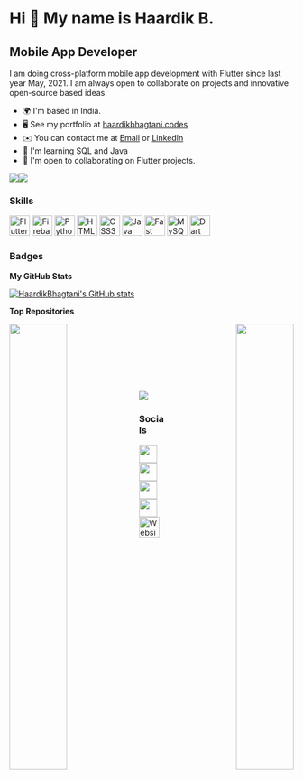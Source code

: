 Hi 👋 My name is Haardik B.
=================================

Mobile App Developer
--------------------

I am doing cross-platform mobile app development with Flutter since last year May, 2021. I am always open to collaborate on projects and innovative open-source based ideas.

* 🌍  I'm based in India.
* 🖥️  See my portfolio at [haardikbhagtani.codes](http://haardikbhagtani.codes/)
* ✉️  You can contact me at [Email](mailto:haardikparas@gmail.com) or [LinkedIn](https://www.linkedin.com/in/haardikbhagtani/)
* 🧠  I'm learning SQL and Java
* 🤝  I'm open to collaborating on Flutter projects.

<a href="https://www.twitter.com/bhaardik" target="_blank" rel="noreferrer"><img
src="https://img.shields.io/twitter/follow/bhaardik?logo=twitter&style=for-the-badge&color=0891b2&labelColor=1c1917"
/></a><a href="https://www.github.com/HaardikBhagtani" target="_blank" rel="noreferrer"><img
src="https://img.shields.io/github/followers/HaardikBhagtani?logo=github&style=for-the-badge&color=0891b2&labelColor=1c1917" /></a>

### Skills

<p align="left">
<a href="https://flutter.dev/" target="_blank" rel="noreferrer"><img src="https://storage.googleapis.com/cms-storage-bucket/4fd0db61df0567c0f352.png"  width="36" height="36" alt="Flutter" /></a>
<a href="https://firebase.google.com/" target="_blank" rel="noreferrer"><img src="https://raw.githubusercontent.com/danielcranney/readme-generator/main/public/icons/skills/firebase-colored.svg" width="36" height="36" alt="Firebase" /></a>
<a href="https://www.python.org/" target="_blank" rel="noreferrer"><img src="https://raw.githubusercontent.com/danielcranney/readme-generator/main/public/icons/skills/python-colored.svg" width="36" height="36" alt="Python" /></a>
<a href="https://developer.mozilla.org/en-US/docs/Glossary/HTML5" target="_blank" rel="noreferrer"><img src="https://raw.githubusercontent.com/danielcranney/readme-generator/main/public/icons/skills/html5-colored.svg" width="36" height="36" alt="HTML5" /></a>
<a href="https://www.w3.org/TR/CSS/#css" target="_blank" rel="noreferrer"><img src="https://raw.githubusercontent.com/danielcranney/readme-generator/main/public/icons/skills/css3-colored.svg" width="36" height="36" alt="CSS3" /></a>
<!-- <a href="https://docs.microsoft.com/en-us/cpp/?view=msvc-170" target="_blank" rel="noreferrer"><img src="https://raw.githubusercontent.com/danielcranney/readme-generator/main/public/icons/skills/c-colored.svg" width="36" height="36" alt="C" /></a>
<a href="https://docs.microsoft.com/en-us/cpp/?view=msvc-170" target="_blank" rel="noreferrer"><img src="https://raw.githubusercontent.com/danielcranney/readme-generator/main/public/icons/skills/cplusplus-colored.svg" width="36" height="36" alt="C++" /></a> -->
<a href="https://www.oracle.com/java/" target="_blank" rel="noreferrer"><img src="https://raw.githubusercontent.com/danielcranney/readme-generator/main/public/icons/skills/java-colored.svg" width="36" height="36" alt="Java" /></a>
<a href="https://fastapi.tiangolo.com/" target="_blank" rel="noreferrer"><img src="https://raw.githubusercontent.com/danielcranney/readme-generator/main/public/icons/skills/fastapi-colored.svg" width="36" height="36" alt="Fast API" /></a>
<a href="https://www.mysql.com/" target="_blank" rel="noreferrer"><img src="https://raw.githubusercontent.com/danielcranney/readme-generator/main/public/icons/skills/mysql-colored.svg" width="36" height="36" alt="MySQL" /></a>
<a href="https://dart.dev/" target="_blank" rel="noreferrer"><img src="https://raw.githubusercontent.com/danielcranney/readme-generator/main/public/icons/skills/dart-colored.svg" width="36" height="36" alt="Dart" /></a>
  
</p>

### Badges

<b>My GitHub Stats</b>

<a href="http://www.github.com/HaardikBhagtani"><img src="https://github-readme-stats.vercel.app/api?username=HaardikBhagtani&show_icons=true&hide=&count_private=true&title_color=0891b2&text_color=ffffff&icon_color=0891b2&bg_color=1c1917&hide_border=true&show_icons=true" alt="HaardikBhagtani's GitHub stats" /></a>

<b>Top Repositories</b>

<div width="100%" align="center"><a href="https://github.com/HaardikBhagtani/Tic-Tac-Toe" align="left"><img align="left" width="45%" src="https://github-readme-stats.vercel.app/api/pin/?username=HaardikBhagtani&repo=Tic-Tac-Toe&title_color=0891b2&text_color=ffffff&icon_color=0891b2&bg_color=1c1917&hide_border=true&locale=en" /></a><a href="https://github.com/HaardikBhagtani/job_listing_flutter" align="right"><img align="right" width="45%" src="https://github-readme-stats.vercel.app/api/pin/?username=HaardikBhagtani&repo=job_listing_flutter&title_color=0891b2&text_color=ffffff&icon_color=0891b2&bg_color=1c1917&hide_border=true&locale=en" /></a></div><br /><br /><br /><br /><br /><br /><br />

<img src="https://gpvc.arturio.dev/HaardikBhagtani" align="center" />
  

### Socials

<div align="center">
<p align="left"> <a href="https://www.github.com/HaardikBhagtani" target="_blank" rel="noreferrer"><img src="https://raw.githubusercontent.com/danielcranney/readme-generator/main/public/icons/socials/github.svg" width="32" height="32" /></a> <a href="http://www.instagram.com/haardik198" target="_blank" rel="noreferrer"><img src="https://raw.githubusercontent.com/danielcranney/readme-generator/main/public/icons/socials/instagram.svg" width="32" height="32" /></a> <a href="https://www.linkedin.com/in/haardikbhagtani" target="_blank" rel="noreferrer"><img src="https://raw.githubusercontent.com/danielcranney/readme-generator/main/public/icons/socials/linkedin.svg" width="32" height="32" /></a> <a href="https://www.twitter.com/bhaardik" target="_blank" rel="noreferrer"><img src="https://raw.githubusercontent.com/danielcranney/readme-generator/main/public/icons/socials/twitter.svg" width="32" height="32" /></a><a href="https://haardikbhagtani.codes/" target="_blank" rel="noreferrer"><img src="https://haardikbhagtani.me/favicon.png" width="36" height="36" alt="Website" /></a></p>



<!---
HaardikBhagtani/HaardikBhagtani is a ✨ special ✨ repository because its `README.md` (this file) appears on your GitHub profile.
You can click the Preview link to take a look at your changes.
--->
